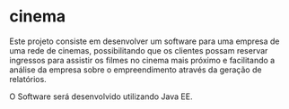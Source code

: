 # cinema
Este projeto consiste em desenvolver um software para uma empresa de uma rede de cinemas, possibilitando que os clientes possam 
reservar ingressos para assistir os filmes no cinema mais próximo e facilitando a análise da empresa sobre o empreendimento através
da geração de relatórios.

O Software será desenvolvido utilizando Java EE.
